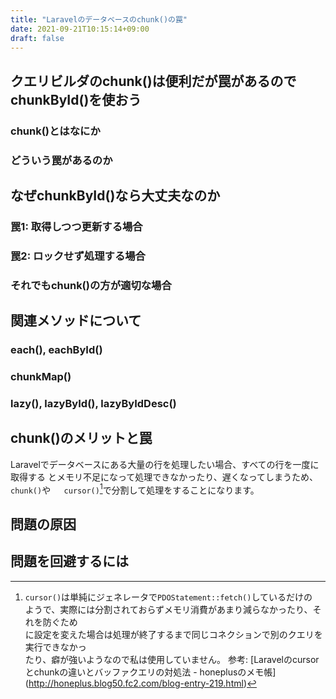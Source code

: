 ```yaml
---
title: "Laravelのデータベースのchunk()の罠"
date: 2021-09-21T10:15:14+09:00
draft: false
---
```


## クエリビルダのchunk()は便利だが罠があるのでchunkById()を使おう

### chunk()とはなにか

### どういう罠があるのか

## なぜchunkById()なら大丈夫なのか

### 罠1: 取得しつつ更新する場合

### 罠2: ロックせず処理する場合

### それでもchunk()の方が適切な場合

## 関連メソッドについて

### each(), eachById()

### chunkMap()

### lazy(), lazyById(), lazyByIdDesc()



## chunk()のメリットと罠

Laravelでデータベースにある大量の行を処理したい場合、すべての行を一度に取得する	
とメモリ不足になって処理できなかったり、遅くなってしまうため、`chunk()`や`	
cursor()`[^cursor]で分割して処理をすることになります。




## 問題の原因


## 問題を回避するには


[^cursor]: `cursor()`は単純にジェネレータで`PDOStatement::fetch()`しているだけの	
ようで、実際には分割されておらずメモリ消費があまり減らなかったり、それを防ぐため	
に設定を変えた場合は処理が終了するまで同じコネクションで別のクエリを実行できなかっ	
たり、癖が強いようなので私は使用していません。
参考: [Laravelのcursorとchunkの違いとバッファクエリの対処法 - honeplusのメモ帳]	
(http://honeplus.blog50.fc2.com/blog-entry-219.html)

